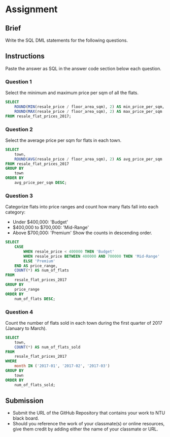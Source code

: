 # Assignment

## Brief

Write the SQL DML statements for the following questions.

## Instructions

Paste the answer as SQL in the answer code section below each question.

### Question 1

Select the minimum and maximum price per sqm of all the flats.

```sql
SELECT 
	ROUND(MIN(resale_price / floor_area_sqm), 2) AS min_price_per_sqm,
	ROUND(MAX(resale_price / floor_area_sqm), 2) AS max_price_per_sqm
FROM resale_flat_prices_2017;
```

### Question 2

Select the average price per sqm for flats in each town.

```sql
SELECT 
	town,
	ROUND(AVG(resale_price / floor_area_sqm), 2) AS avg_price_per_sqm
FROM resale_flat_prices_2017
GROUP BY 
	town
ORDER BY
	avg_price_per_sqm DESC;
```

### Question 3

Categorize flats into price ranges and count how many flats fall into each category:

- Under $400,000: 'Budget'
- $400,000 to $700,000: 'Mid-Range'
- Above $700,000: 'Premium'
  Show the counts in descending order.

```sql
SELECT 
	CASE 
		WHEN resale_price < 400000 THEN 'Budget'
		WHEN resale_price BETWEEN 400000 AND 700000 THEN 'Mid-Range'
		ELSE 'Premium'
	END AS price_range,
	COUNT(*) AS num_of_flats
FROM 
	resale_flat_prices_2017
GROUP BY
	price_range
ORDER BY
	num_of_flats DESC;
```

### Question 4

Count the number of flats sold in each town during the first quarter of 2017 (January to March).

```sql
SELECT 
	town,
	COUNT(*) AS num_of_flats_sold
FROM 
	resale_flat_prices_2017
WHERE 
	month IN ('2017-01', '2017-02', '2017-03')
GROUP BY
	town
ORDER BY
	num_of_flats_sold;
```

## Submission

- Submit the URL of the GitHub Repository that contains your work to NTU black board.
- Should you reference the work of your classmate(s) or online resources, give them credit by adding either the name of your classmate or URL.
